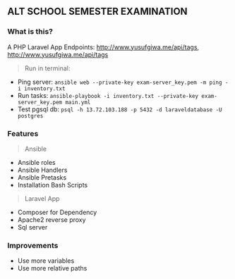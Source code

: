 ## ALT SCHOOL SEMESTER EXAMINATION

### What is this?
A PHP Laravel App 
Endpoints: http://www.yusufgiwa.me/api/tags, http://www.yusufgiwa.me/api/tags


> Run in terminal:
* Ping server: ` ansible web --private-key exam-server_key.pem -m ping -i inventory.txt `   
* Run tasks: `ansible-playbook -i inventory.txt --private-key exam-server_key.pem main.yml` 
* Test pgsql db: ` psql -h 13.72.103.188 -p 5432 -d laraveldatabase -U postgres `


### Features

> Ansible
* Ansible roles
* Ansible Handlers
* Ansible Pretasks
* Installation Bash Scripts

> Laravel App
* Composer for Dependency
* Apache2 reverse proxy
* Sql server

### Improvements
* Use more variables
* Use more relative paths






